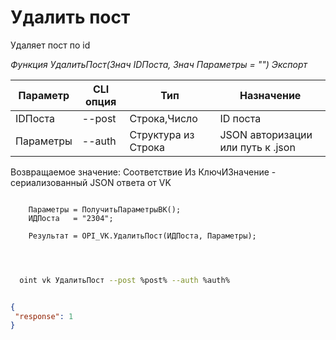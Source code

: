 ﻿---
sidebar_position: 3
---

# Удалить пост
 Удаляет пост по id


*Функция УдалитьПост(Знач IDПоста, Знач Параметры = "") Экспорт*

  | Параметр | CLI опция | Тип | Назначение |
  |-|-|-|-|
  | IDПоста | --post | Строка,Число | ID поста |
  | Параметры | --auth | Структура из Строка | JSON авторизации или путь к .json |

  
  Возвращаемое значение:   Соответствие Из КлючИЗначение - сериализованный JSON ответа от VK

```bsl title="Пример кода"
	
    Параметры = ПолучитьПараметрыВК();
    ИДПоста   = "2304";
    
    Результат = OPI_VK.УдалитьПост(ИДПоста, Параметры);

	
```

```sh title="Пример команды CLI"
    
  oint vk УдалитьПост --post %post% --auth %auth%


```


```json title="Результат"

{
 "response": 1
}

```
